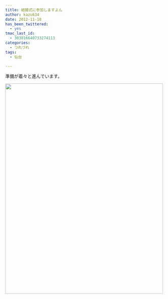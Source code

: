 ```yaml
---
title: 結婚式に参加しますよん
author: kazu634
date: 2012-11-18
has_been_twittered:
  - yes
tmac_last_id:
  - 303816640733274113
categories:
  - つれづれ
tags:
  - 仙台

---
```

準備が着々と進んでいます。

<img alt="" src="http://blog.kazu634.com/wp-content/uploads/2012/11/slooProImg_20121118105844.png" width="500" height="666" class="slooProImg" />
